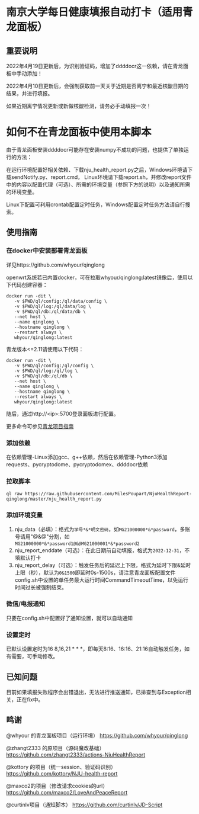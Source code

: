 # 南京大学每日健康填报自动打卡（适用青龙面板）

## 重要说明
2022年4月19日更新后，为识别验证码，增加了ddddocr这一依赖，请在青龙面板中手动添加！

2022年4月10日更新后，会强制获取前一天关于近期是否离宁和最近核酸日期的结果，并进行填报。

如果近期离宁情况更新或新做核酸检测，请务必手动填报一次！

# 如何不在青龙面板中使用本脚本
由于青龙面板安装ddddocr可能存在安装numpy不成功的问题，也提供了单独运行的方法：

在运行环境配置好相关依赖、下载nju_health_report.py之后，Windows环境请下载sendNotify.py、report.cmd，
Linux环境请下载report.sh，并修改report文件中的内容以配置代理（可选）、所需的环境变量（参照下方的说明）以及通知所需的环境变量。

Linux下配置可利用crontab配置定时任务，Windows配置定时任务方法请自行搜索。


## 使用指南
### 在docker中安装部署青龙面板
详见https://github.com/whyour/qinglong

openwrt系统若已内置docker，可在拉取whyour/qinglong:latest镜像后，使用以下代码创建容器：
```
docker run -dit \
   -v $PWD/ql/config:/ql/data/config \
   -v $PWD/ql/log:/ql/data/log \
   -v $PWD/ql/db:/ql/data/db \
   --net host \
   --name qinglong \
   --hostname qinglong \
   --restart always \
   whyour/qinglong:latest
```
青龙版本<=2.11请使用以下代码：
```
docker run -dit \
   -v $PWD/ql/config:/ql/config \
   -v $PWD/ql/log:/ql/log \
   -v $PWD/ql/db:/ql/db \
   --net host \
   --name qinglong \
   --hostname qinglong \
   --restart always \
   whyour/qinglong:latest
```

随后，通过http://\<ip\>:5700登录面板进行配置。

更多命令可参见[青龙项目指南](https://t.me/jiao_long/31)

### 添加依赖
在依赖管理-Linux添加gcc、g++依赖，然后在依赖管理-Python3添加requests、pycryptodome、pycryptodomex、ddddocr依赖

### 拉取脚本
```
ql raw https://raw.githubusercontent.com/MilesPoupart/NjuHealthReport-qinglong/master/nju_health_report.py
```

### 添加环境变量
1. nju_data（必填）：格式为`学号*&*明文密码`，如`MG21000000*&*password`，多账号请用"@&@"分割，如`MG21000000*&*password1@&@MG21000001*&*password2`
2. nju_report_enddate（可选）：在此日期前自动填报，格式为`2022-12-31`，不填默认打卡
3. nju_report_delay（可选）：触发任务后的延迟上下限，格式为延时下限&延时上限（秒），默认为`0&1500`即延时0s-1500s，请注意青龙面板配置文件config.sh中设置的单任务最大运行时间CommandTimeoutTime，以免运行时间过长被强制结束。

### 微信/电报通知
只要在config.sh中配置好了通知设置，就可以自动通知

### 设置定时
已默认设置定时为16 8,16,21 * * *，即每天8:16、16:16、21:16自动触发任务，如有需要，可手动修改。

## 已知问题
目前如果填报失败程序会出错退出，无法进行推送通知，已排查到与Exception相关，正在fix中。

## 鸣谢
@whyour 的青龙面板项目（运行环境） https://github.com/whyour/qinglong

@zhangt2333 的原项目（源码魔改基础） https://github.com/zhangt2333/actions-NjuHealthReport

@kottory 的项目（统一session、验证码识别） https://github.com/kottory/NJU-health-report

@maxco2的项目（修改请求cookies的url）https://github.com/maxco2/LoveAndPeaceReport

@curtinlv项目（通知脚本） https://github.com/curtinlv/JD-Script

